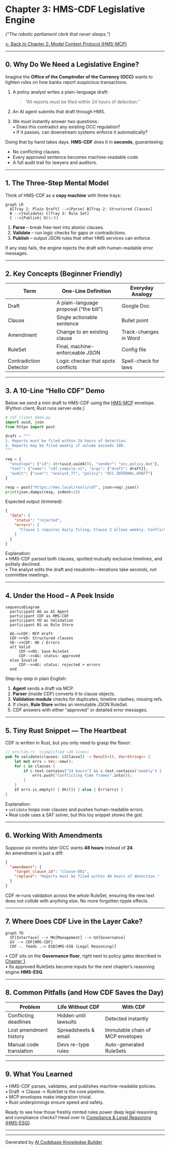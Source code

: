 # Chapter 3: HMS-CDF Legislative Engine


*(“The robotic parliament clerk that never sleeps.”)*  

[← Back to Chapter 2: Model Context Protocol (HMS-MCP)](02_model_context_protocol__hms_mcp__.md)

---

## 0. Why Do We Need a Legislative Engine?  

Imagine the **Office of the Comptroller of the Currency (OCC)** wants to tighten rules on how banks report suspicious transactions.

1. A policy analyst writes a plain-language draft:  
   > “All reports must be filed within 24 hours of detection.”  

2. An AI agent submits that draft through HMS.  
3. We must instantly answer two questions:  
   • Does this contradict any existing OCC regulation?  
   • If it passes, can downstream systems enforce it automatically?  

Doing that by hand takes days. **HMS-CDF** does it in **seconds**, guaranteeing:

* No conflicting clauses.  
* Every approved sentence becomes machine-readable code.  
* A full audit trail for lawyers and auditors.

---

## 1. The Three-Step Mental Model  

Think of HMS-CDF as a **copy machine** with three trays:

```mermaid
graph LR
  A[Tray 1: Plain Draft] -->|Parse| B[Tray 2: Structured Clauses]
  B -->|Validate| C[Tray 3: Rule Set]
  C -->|Publish| D((✅))
```

1. **Parse** – break free-text into atomic clauses.  
2. **Validate** – run logic checks for gaps or contradictions.  
3. **Publish** – output JSON rules that other HMS services can enforce.

If any step fails, the engine rejects the draft with human-readable error messages.

---

## 2. Key Concepts (Beginner Friendly)

| Term | One-Line Definition | Everyday Analogy |
|------|--------------------|------------------|
| Draft | A plain-language proposal (“the bill”) | Google Doc |
| Clause | Single actionable sentence | Bullet point |
| Amendment | Change to an existing clause | Track-changes in Word |
| RuleSet | Final, machine-enforceable JSON | Config file |
| Contradiction Detector | Logic checker that spots conflicts | Spell-check for laws |

---

## 3. A 10-Line “Hello CDF” Demo  

Below we send a mini draft to HMS-CDF using the [HMS-MCP](02_model_context_protocol__hms_mcp__.md) envelope. (Python client; Rust runs server-side.)

```python
# cdf_client_demo.py
import uuid, json
from httpx import post

draft = """
1. Reports must be filed within 24 hours of detection.
2. Reports may be filed weekly if volume exceeds 100.
"""

req = {
  "envelope": {"id": str(uuid.uuid4()), "sender": "occ.policy.bot"},
  "tool": {"name": "cdf.compile.v1", "args": {"draft": draft}},
  "audit": {"user": "analyst_77", "policy": "OCC.INTERNAL.DRAFT"}
}

resp = post("https://hms.local/tools/cdf", json=req).json()
print(json.dumps(resp, indent=2))
```

Expected output (trimmed):

```json
{
  "data": {
    "status": "rejected",
    "errors": [
      "Clause 1 requires daily filing; Clause 2 allows weekly. Conflicts detected."
    ]
  }
}
```

Explanation:  
• HMS-CDF parsed both clauses, spotted mutually exclusive timelines, and politely declined.  
• The analyst edits the draft and resubmits—iterations take seconds, not committee meetings.

---

## 4. Under the Hood – A Peek Inside  

```mermaid
sequenceDiagram
  participant AG as AI Agent
  participant CDF as HMS-CDF
  participant VD as Validation
  participant RS as Rule Store

  AG->>CDF: MCP draft
  CDF->>VD: Structured clauses
  VD-->>CDF: OK / Errors
  alt Valid
      CDF->>RS: Save RuleSet
      CDF-->>AG: status: approved
  else Invalid
      CDF-->>AG: status: rejected + errors
  end
```

Step-by-step in plain English:

1. **Agent** sends a draft via MCP.  
2. **Parser** (inside CDF) converts it to clause objects.  
3. **Validation module** checks for duplicates, timeline clashes, missing refs.  
4. If clean, **Rule Store** writes an immutable JSON RuleSet.  
5. CDF answers with either “approved” or detailed error messages.

---

## 5. Tiny Rust Snippet — The Heartbeat  

CDF is written in Rust, but you only need to grasp the flavor:

```rust
// src/lib.rs  (simplified <20 lines)
pub fn validate(clauses: &[Clause]) -> Result<(), Vec<String>> {
    let mut errs = Vec::new();
    for c in clauses {
        if c.text.contains("24 hours") && c.text.contains("weekly") {
            errs.push("Conflicting time frames".into());
        }
    }
    if errs.is_empty() { Ok(()) } else { Err(errs) }
}
```

Explanation:  
• `validate` loops over clauses and pushes human-readable errors.  
• Real code uses a SAT solver, but this toy snippet shows the gist.

---

## 6. Working With Amendments  

Suppose six months later OCC wants **48 hours** instead of **24**.  
An amendment is just a diff:

```json
{
  "amendment": {
    "target_clause_id": "clause-001",
    "replace": "Reports must be filed within 48 hours of detection."
  }
}
```

CDF re-runs validation across the *whole* RuleSet, ensuring the new text does not collide with anything else. No more forgotten ripple effects.

---

## 7. Where Does CDF Live in the Layer Cake?  

```mermaid
graph TD
  IF[Interface] --> MG[Management] --> GV[Governance]
  GV --> CDF[HMS-CDF] 
  CDF -. feeds .-> ESQ[HMS-ESQ (Legal Reasoning)]
```

• CDF sits on the **Governance floor**, right next to policy gates described in [Chapter 1](01_governance_management_interface__gmi__layer_cake_.md).  
• Its approved RuleSets become inputs for the next chapter’s reasoning engine **HMS-ESQ**.

---

## 8. Common Pitfalls (and How CDF Saves the Day)

Problem | Life Without CDF | With CDF
--------|------------------|---------
Conflicting deadlines | Hidden until lawsuits | Detected instantly
Lost amendment history | Spreadsheets & email | Immutable chain of MCP envelopes
Manual code translation | Devs re-type rules | Auto-generated RuleSets

---

## 9. What You Learned

• HMS-CDF parses, validates, and publishes machine-readable policies.  
• Draft → Clause → RuleSet is the core pipeline.  
• MCP envelopes make integration trivial.  
• Rust underpinnings ensure speed and safety.  

Ready to see how those freshly minted rules power deep legal reasoning and compliance checks? Head over to [Compliance & Legal Reasoning (HMS-ESQ)](04_compliance___legal_reasoning__hms_esq__.md).

---

---

Generated by [AI Codebase Knowledge Builder](https://github.com/The-Pocket/Tutorial-Codebase-Knowledge)
